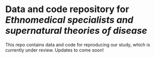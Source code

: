 # Data and code repository for *Ethnomedical specialists and supernatural theories of disease*

This repo contains data and code for reproducing our study, which is currently under review. Updates to come soon!
